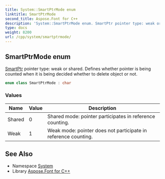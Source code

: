 ```yaml
---
title: System::SmartPtrMode enum
linktitle: SmartPtrMode
second_title: Aspose.Font for C++
description: 'System::SmartPtrMode enum. SmartPtr pointer type: weak or shared. Defines whether pointer is being counted when it is being decided whether to delete object or not in C++.'
type: docs
weight: 8200
url: /cpp/system/smartptrmode/
---
```

## SmartPtrMode enum


[SmartPtr](../smartptr/) pointer type: weak or shared. Defines whether pointer is being counted when it is being decided whether to delete object or not.

```cpp
enum class SmartPtrMode : char
```

### Values

| Name | Value | Description |
| --- | --- | --- |
| Shared | 0 | Shared mode: pointer participates in reference counting. |
| Weak | 1 | Weak mode: pointer does not participate in reference counting. |

## See Also

* Namespace [System](../)
* Library [Aspose.Font for C++](../../)
